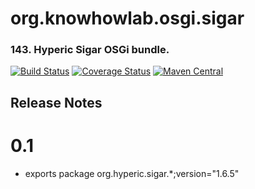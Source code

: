 org.knowhowlab.osgi.sigar
=========================

### 143. Hyperic Sigar OSGi bundle.

[![Build Status](https://travis-ci.org/knowhowlab/org.knowhowlab.osgi.sigar.svg?branch=master)](https://travis-ci.org/knowhowlab/org.knowhowlab.osgi.sigar)
[![Coverage Status](https://coveralls.io/repos/github/knowhowlab/org.knowhowlab.osgi.sigar/badge.svg?branch=master)](https://coveralls.io/github/knowhowlab/org.knowhowlab.osgi.sigar?branch=master)
[![Maven Central](https://maven-badges.herokuapp.com/maven-central/org.knowhowlab.osgi/sigar/badge.svg?style=flat-square)](https://maven-badges.herokuapp.com/maven-central/org.knowhowlab.osgi/sigar/)

## Release Notes

# 0.1

- exports package org.hyperic.sigar.*;version="1.6.5"
